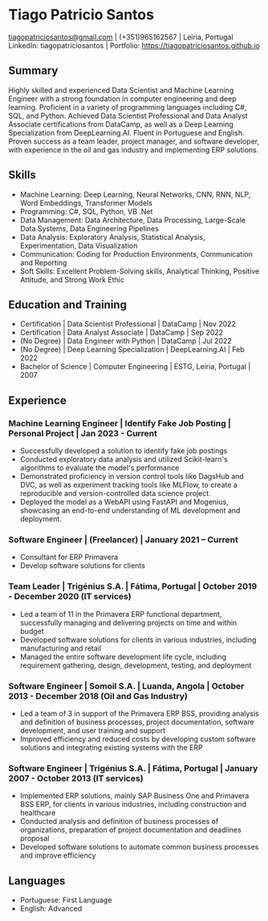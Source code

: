 # Tiago Patricio Santos

tiagopatriciosantos@gmail.com | (+351)965162567 | Leiria, Portugal<br>
LinkedIn: tiagopatriciosantos | Portfolio: https://tiagopatriciosantos.github.io

## Summary

Highly skilled and experienced Data Scientist and Machine Learning Engineer with a strong foundation in computer engineering and deep learning. Proficient in a variety of programming languages including C#, SQL, and Python. Achieved Data Scientist Professional and Data Analyst Associate certifications from DataCamp, as well as a Deep Learning Specialization from DeepLearning.AI. Fluent in Portuguese and English. Proven success as a team leader, project manager, and software developer, with experience in the oil and gas industry and implementing ERP solutions.

## Skills

- Machine Learning: Deep Learning, Neural Networks, CNN, RNN, NLP, Word Embeddings, Transformer Models
- Programming: C#, SQL, Python, VB .Net
- Data Management: Data Architecture, Data Processing, Large-Scale Data Systems, Data Engineering Pipelines
- Data Analysis: Exploratory Analysis, Statistical Analysis, Experimentation, Data Visualization
- Communication: Coding for Production Environments, Communication and Reporting
- Soft Skills: Excellent Problem-Solving skills, Analytical Thinking, Positive Attitude, and Strong Work Ethic

## Education and Training

- Certification | Data Scientist Professional | DataCamp | Nov 2022
- Certification | Data Analyst Associate | DataCamp | Sep 2022
- (No Degree) | Data Engineer with Python | DataCamp | Jul 2022
- (No Degree) | Deep Learning Specialization | DeepLearning.AI | Feb 2022
- Bachelor of Science | Computer Engineering | ESTG, Leiria, Portugal | 2007

## Experience

### Machine Learning Engineer | Identify Fake Job Posting | Personal Project | Jan 2023 - Current

- Successfully developed a solution to identify fake job postings
- Conducted exploratory data analysis and utilized Scikit-learn's algorithms to evaluate the model's performance
- Demonstrated proficiency in version control tools like DagsHub and DVC, as well as experiment tracking tools like MLFlow, to create a reproducible and version-controlled data science project.
- Deployed the model as a WebAPI using FastAPI and Mogenius, showcasing an end-to-end understanding of ML development and deployment.

### Software Engineer | (Freelancer) | January 2021 – Current

- Consultant for ERP Primavera
- Develop software solutions for clients

### Team Leader | Trigénius S.A. | Fátima, Portugal | October 2019 - December 2020 (IT services)

- Led a team of 11 in the Primavera ERP functional department, successfully managing and delivering projects on time and within budget
- Developed software solutions for clients in various industries, including manufacturing and retail
- Managed the entire software development life cycle, including requirement gathering, design, development, testing, and deployment

### Software Engineer | Somoil S.A. | Luanda, Angola | October 2013 - December 2018 (Oil and Gas Industry)

- Led a team of 3 in support of the Primavera ERP BSS, providing analysis and definition of business processes, project documentation, software development, and user training and support
- Improved efficiency and reduced costs by developing custom software solutions and integrating existing systems with the ERP

### Software Engineer | Trigénius S.A. | Fátima, Portugal | January 2007 - October 2013 (IT services)

- Implemented ERP solutions, mainly SAP Business One and Primavera BSS ERP, for clients in various industries, including construction and healthcare
- Conducted analysis and definition of business processes of organizations, preparation of project documentation and deadlines proposal
- Developed software solutions to automate common business processes and improve efficiency

## Languages

- Portuguese: First Language
- English: Advanced